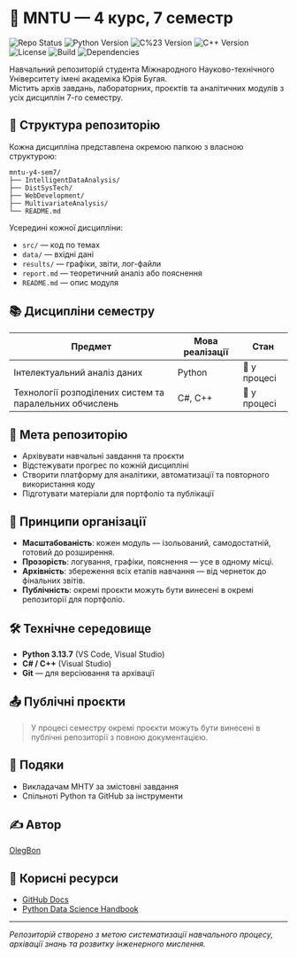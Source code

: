 # 📘 MNTU — 4 курс, 7 семестр

![Repo Status](https://img.shields.io/badge/status-active-brightgreen)
![Python Version](https://img.shields.io/badge/python-3.13.7-blue)
![C%23 Version](https://img.shields.io/badge/C%23-12.0-purple)
![C++ Version](https://img.shields.io/badge/C++-20-orange)
![License](https://img.shields.io/badge/license-MIT-yellow)
![Build](https://img.shields.io/badge/build-passing-success)
![Dependencies](https://img.shields.io/badge/dependencies-up%20to%20date-green)

Навчальний репозиторій студента Міжнародного Науково-технічного Університету імені академіка Юрія Бугая.  
Містить архів завдань, лабораторних, проєктів та аналітичних модулів з усіх дисциплін 7-го семестру.

## 🧭 Структура репозиторію

Кожна дисципліна представлена окремою папкою з власною структурою:

```
mntu-y4-sem7/
├── IntelligentDataAnalysis/
├── DistSysTech/
├── WebDevelopment/
├── MultivariateAnalysis/
└── README.md
```

Усередині кожної дисципліни:

- `src/` — код по темах
- `data/` — вхідні дані
- `results/` — графіки, звіти, лог-файли
- `report.md` — теоретичний аналіз або пояснення
- `README.md` — опис модуля

## 📚 Дисципліни семестру

| Предмет                                                 | Мова реалізації | Стан         |
| ------------------------------------------------------- | --------------- | ------------ |
| Інтелектуальний аналіз даних                            | Python          | 🔄 у процесі |
| Технології розподілених систем та паралельних обчислень | C#, C++         | 🔄 у процесі |

## 🎯 Мета репозиторію

- Архівувати навчальні завдання та проєкти
- Відстежувати прогрес по кожній дисципліні
- Створити платформу для аналітики, автоматизації та повторного використання коду
- Підготувати матеріали для портфоліо та публікації

## 🧩 Принципи організації

- **Масштабованість**: кожен модуль — ізольований, самодостатній, готовий до розширення.
- **Прозорість**: логування, графіки, пояснення — усе в одному місці.
- **Архівність**: збереження всіх етапів навчання — від чернеток до фінальних звітів.
- **Публічність**: окремі проєкти можуть бути винесені в окремі репозиторії для портфоліо.

## 🛠️ Технічне середовище

- **Python 3.13.7** (VS Code, Visual Studio)
- **C# / C++** (Visual Studio)
- **Git** — для версіювання та архівації

## 📤 Публічні проєкти

> У процесі семестру окремі проєкти можуть бути винесені в публічні репозиторії з повною документацією.

## 🙏 Подяки

- Викладачам МНТУ за змістовні завдання
- Спільноті Python та GitHub за інструменти

## ✍️ Автор

[OlegBon](https://github.com/OlegBon)

## 🔗 Корисні ресурси

- [GitHub Docs](https://docs.github.com/)
- [Python Data Science Handbook](https://jakevdp.github.io/PythonDataScienceHandbook/)

---

_Репозиторій створено з метою систематизації навчального процесу, архівації знань та розвитку інженерного мислення._
